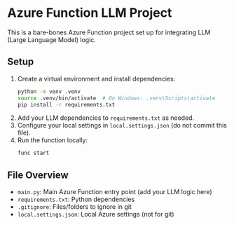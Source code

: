 # Azure Function LLM Project

This is a bare-bones Azure Function project set up for integrating LLM (Large Language Model) logic.

## Setup

1. Create a virtual environment and install dependencies:
   ```bash
   python -m venv .venv
   source .venv/bin/activate  # On Windows: .venv\Scripts\activate
   pip install -r requirements.txt
   ```
2. Add your LLM dependencies to `requirements.txt` as needed.
3. Configure your local settings in `local.settings.json` (do not commit this file).
4. Run the function locally:
   ```bash
   func start
   ```

## File Overview
- `main.py`: Main Azure Function entry point (add your LLM logic here)
- `requirements.txt`: Python dependencies
- `.gitignore`: Files/folders to ignore in git
- `local.settings.json`: Local Azure settings (not for git) 